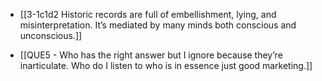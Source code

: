 - [[3-1c1d2 Historic records are full of embellishment, lying, and misinterpretation. It’s mediated by many minds both conscious and unconscious.]]

- [[QUE5 - Who has the right answer but I ignore because they’re inarticulate. Who do I listen to who is in essence just good marketing.]]


